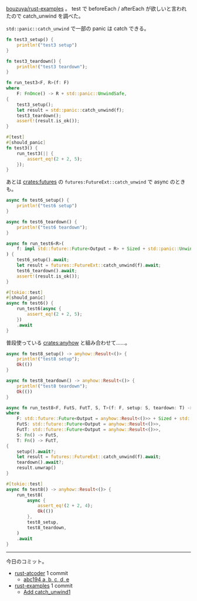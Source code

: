 [bouzuya/rust-examples] 。 test で beforeEach / afterEach が欲しいと言われたので catch_unwind を調べた。

`std::panic::catch_unwind` で一部の panic は catch できる。

```rust
fn test3_setup() {
    println!("test3 setup")
}

fn test3_teardown() {
    println!("test3 teardown");
}

fn run_test3<F, R>(f: F)
where
    F: FnOnce() -> R + std::panic::UnwindSafe,
{
    test3_setup();
    let result = std::panic::catch_unwind(f);
    test3_teardown();
    assert!(result.is_ok());
}

#[test]
#[should_panic]
fn test3() {
    run_test3(|| {
        assert_eq!(2 + 2, 5);
    });
}
```

あとは [crates:futures] の `futures:FutureExt::catch_unwind` で async のときも。

```rust
async fn test6_setup() {
    println!("test6 setup")
}

async fn test6_teardown() {
    println!("test6 teardown");
}

async fn run_test6<R>(
    f: impl std::future::Future<Output = R> + Sized + std::panic::UnwindSafe,
) {
    test6_setup().await;
    let result = futures::FutureExt::catch_unwind(f).await;
    test6_teardown().await;
    assert!(result.is_ok());
}

#[tokio::test]
#[should_panic]
async fn test6() {
    run_test6(async {
        assert_eq!(2 + 2, 5);
    })
    .await
}
```

普段使っている [crates:anyhow] と組み合わせて……。

```rust
async fn test8_setup() -> anyhow::Result<()> {
    println!("test8 setup");
    Ok(())
}

async fn test8_teardown() -> anyhow::Result<()> {
    println!("test8 teardown");
    Ok(())
}

async fn run_test8<F, FutS, FutT, S, T>(f: F, setup: S, teardown: T) -> anyhow::Result<()>
where
    F: std::future::Future<Output = anyhow::Result<()>> + Sized + std::panic::UnwindSafe,
    FutS: std::future::Future<Output = anyhow::Result<()>>,
    FutT: std::future::Future<Output = anyhow::Result<()>>,
    S: Fn() -> FutS,
    T: Fn() -> FutT,
{
    setup().await?;
    let result = futures::FutureExt::catch_unwind(f).await;
    teardown().await?;
    result.unwrap()
}

#[tokio::test]
async fn test8() -> anyhow::Result<()> {
    run_test8(
        async {
            assert_eq!(2 + 2, 4);
            Ok(())
        },
        test8_setup,
        test8_teardown,
    )
    .await
}
```

---

今日のコミット。

- [rust-atcoder](https://github.com/bouzuya/rust-atcoder) 1 commit
  - [abc194 a, b, c, d, e](https://github.com/bouzuya/rust-atcoder/commit/cc5041cfeef8441bdd842fa020780c6adc4491df)
- [rust-examples](https://github.com/bouzuya/rust-examples) 1 commit
  - [Add catch_unwind1](https://github.com/bouzuya/rust-examples/commit/e3de8b1b9a8c2ff4e06803bff165a90c5125e6b9)

[bouzuya/rust-examples]: https://github.com/bouzuya/rust-examples
[crates:anyhow]: https://crates.io/crates/anyhow
[crates:futures]: https://crates.io/crates/futures

